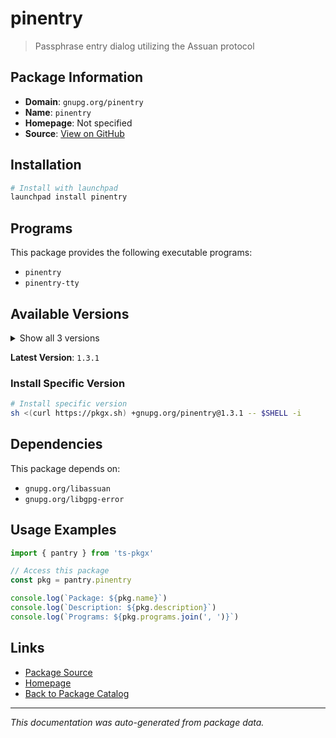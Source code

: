 # pinentry

> Passphrase entry dialog utilizing the Assuan protocol

## Package Information

- **Domain**: `gnupg.org/pinentry`
- **Name**: `pinentry`
- **Homepage**: Not specified
- **Source**: [View on GitHub](https://github.com/pkgxdev/pantry/tree/main/projects/gnupg.org/pinentry/package.yml)

## Installation

```bash
# Install with launchpad
launchpad install pinentry
```

## Programs

This package provides the following executable programs:

- `pinentry`
- `pinentry-tty`

## Available Versions

<details>
<summary>Show all 3 versions</summary>

- `1.3.1`, `1.3.0`, `1.2.1`

</details>

**Latest Version**: `1.3.1`

### Install Specific Version

```bash
# Install specific version
sh <(curl https://pkgx.sh) +gnupg.org/pinentry@1.3.1 -- $SHELL -i
```

## Dependencies

This package depends on:

- `gnupg.org/libassuan`
- `gnupg.org/libgpg-error`

## Usage Examples

```typescript
import { pantry } from 'ts-pkgx'

// Access this package
const pkg = pantry.pinentry

console.log(`Package: ${pkg.name}`)
console.log(`Description: ${pkg.description}`)
console.log(`Programs: ${pkg.programs.join(', ')}`)
```

## Links

- [Package Source](https://github.com/pkgxdev/pantry/tree/main/projects/gnupg.org/pinentry/package.yml)
- [Homepage](#)
- [Back to Package Catalog](../../package-catalog.md)

---

*This documentation was auto-generated from package data.*
